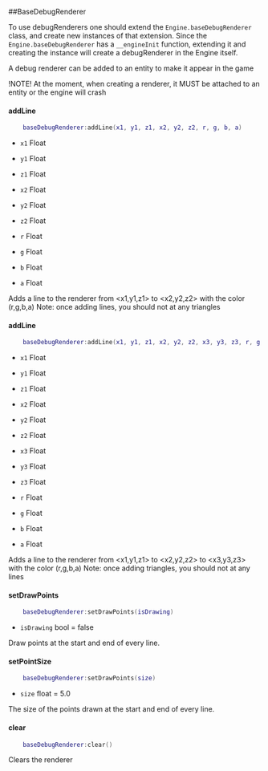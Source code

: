 ##BaseDebugRenderer

To use debugRenderers one should extend the `Engine.baseDebugRenderer` class, and create new instances of that extension.
Since the `Engine.baseDebugRenderer` has a `__engineInit` function, extending it and creating the instance will create a debugRenderer in the Engine itself.

A debug renderer can be added to an entity to make it appear in the game

!NOTE! At the moment, when creating a renderer, it MUST be attached to an entity or the engine will crash

#### addLine
```lua
	baseDebugRenderer:addLine(x1, y1, z1, x2, y2, z2, r, g, b, a)
```
* `x1` Float
* `y1` Float
* `z1` Float

* `x2` Float
* `y2` Float
* `z2` Float

* `r` Float
* `g` Float
* `b` Float
* `a` Float

Adds a line to the renderer from <x1,y1,z1> to <x2,y2,z2> with the color (r,g,b,a)
Note: once adding lines, you should not at any triangles

#### addLine
```lua
	baseDebugRenderer:addLine(x1, y1, z1, x2, y2, z2, x3, y3, z3, r, g, b, a)
```
* `x1` Float
* `y1` Float
* `z1` Float

* `x2` Float
* `y2` Float
* `z2` Float

* `x3` Float
* `y3` Float
* `z3` Float

* `r` Float
* `g` Float
* `b` Float
* `a` Float

Adds a line to the renderer from <x1,y1,z1> to <x2,y2,z2> to <x3,y3,z3> with the color (r,g,b,a)
Note: once adding triangles, you should not at any lines


#### setDrawPoints
```lua
	baseDebugRenderer:setDrawPoints(isDrawing)
```
* `isDrawing` bool = false

Draw points at the start and end of every line.

#### setPointSize
```lua
	baseDebugRenderer:setDrawPoints(size)
```
* `size` float = 5.0

The size of the points drawn at the start and end of every line.

#### clear
```lua
	baseDebugRenderer:clear()
```
Clears the renderer
